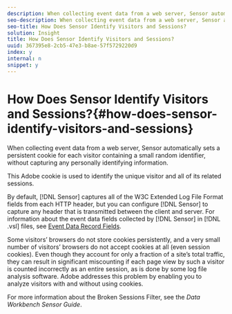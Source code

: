 ```yaml
---
description: When collecting event data from a web server, Sensor automatically sets a persistent cookie for each visitor containing a small random identifier, without capturing any personally identifying information.
seo-description: When collecting event data from a web server, Sensor automatically sets a persistent cookie for each visitor containing a small random identifier, without capturing any personally identifying information.
seo-title: How Does Sensor Identify Visitors and Sessions?
solution: Insight
title: How Does Sensor Identify Visitors and Sessions?
uuid: 367395e8-2cb5-47e3-b8ae-57f5729220d9
index: y
internal: n
snippet: y
---
```


# How Does Sensor Identify Visitors and Sessions?{#how-does-sensor-identify-visitors-and-sessions}

When collecting event data from a web server, Sensor automatically sets a persistent cookie for each visitor containing a small random identifier, without capturing any personally identifying information.

 This Adobe cookie is used to identify the unique visitor and all of its related sessions.

By default, [!DNL Sensor] captures all of the W3C Extended Log File Format fields from each HTTP header, but you can configure [!DNL Sensor] to capture any header that is transmitted between the client and server. For information about the event data fields collected by [!DNL Sensor] in [!DNL .vsl] files, see [Event Data Record Fields](../../home/c-snsr-ovrvw/c-evnt-data-rcd-flds/c-evnt-data-rcd-flds.md#concept-ed2a8797cb5b4995b55ffd50a9f12a44).

Some visitors’ browsers do not store cookies persistently, and a very small number of visitors’ browsers do not accept cookies at all (even session cookies). Even though they account for only a fraction of a site’s total traffic, they can result in significant miscounting if each page view by such a visitor is counted incorrectly as an entire session, as is done by some log file analysis software. Adobe addresses this problem by enabling you to analyze visitors with and without using cookies.

For more information about the Broken Sessions Filter, see the *Data Workbench Sensor Guide*. 
